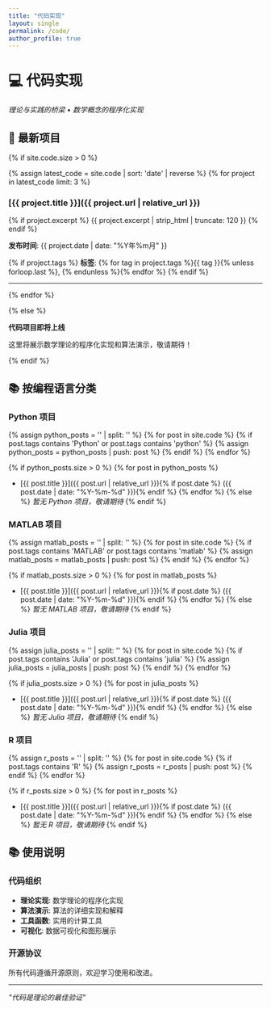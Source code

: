 ```yaml
---
title: "代码实现"
layout: single
permalink: /code/
author_profile: true
---
```


# 💻 代码实现

*理论与实践的桥梁 • 数学概念的程序化实现*

## 🚀 最新项目

{% if site.code.size > 0 %}

{% assign latest_code = site.code | sort: 'date' | reverse %}
{% for project in latest_code limit: 3 %}

### [{{ project.title }}]({{ project.url | relative_url }})

{% if project.excerpt %}
{{ project.excerpt | strip_html | truncate: 120 }}
{% endif %}

**发布时间**: {{ project.date | date: "%Y年%m月" }}

{% if project.tags %}
**标签**: {% for tag in project.tags %}{{ tag }}{% unless forloop.last %}, {% endunless %}{% endfor %}
{% endif %}

---

{% endfor %}

{% else %}

**代码项目即将上线**

这里将展示数学理论的程序化实现和算法演示，敬请期待！

{% endif %}

## 📚 按编程语言分类

### Python 项目

{% assign python_posts = '' | split: '' %}
{% for post in site.code %}
  {% if post.tags contains 'Python' or post.tags contains 'python' %}
    {% assign python_posts = python_posts | push: post %}
  {% endif %}
{% endfor %}

{% if python_posts.size > 0 %}
{% for post in python_posts %}
- [{{ post.title }}]({{ post.url | relative_url }}){% if post.date %} ({{ post.date | date: "%Y-%m-%d" }}){% endif %}
{% endfor %}
{% else %}
*暂无 Python 项目，敬请期待*
{% endif %}

### MATLAB 项目

{% assign matlab_posts = '' | split: '' %}
{% for post in site.code %}
  {% if post.tags contains 'MATLAB' or post.tags contains 'matlab' %}
    {% assign matlab_posts = matlab_posts | push: post %}
  {% endif %}
{% endfor %}

{% if matlab_posts.size > 0 %}
{% for post in matlab_posts %}
- [{{ post.title }}]({{ post.url | relative_url }}){% if post.date %} ({{ post.date | date: "%Y-%m-%d" }}){% endif %}
{% endfor %}
{% else %}
*暂无 MATLAB 项目，敬请期待*
{% endif %}

### Julia 项目

{% assign julia_posts = '' | split: '' %}
{% for post in site.code %}
  {% if post.tags contains 'Julia' or post.tags contains 'julia' %}
    {% assign julia_posts = julia_posts | push: post %}
  {% endif %}
{% endfor %}

{% if julia_posts.size > 0 %}
{% for post in julia_posts %}
- [{{ post.title }}]({{ post.url | relative_url }}){% if post.date %} ({{ post.date | date: "%Y-%m-%d" }}){% endif %}
{% endfor %}
{% else %}
*暂无 Julia 项目，敬请期待*
{% endif %}

### R 项目

{% assign r_posts = '' | split: '' %}
{% for post in site.code %}
  {% if post.tags contains 'R' %}
    {% assign r_posts = r_posts | push: post %}
  {% endif %}
{% endfor %}

{% if r_posts.size > 0 %}
{% for post in r_posts %}
- [{{ post.title }}]({{ post.url | relative_url }}){% if post.date %} ({{ post.date | date: "%Y-%m-%d" }}){% endif %}
{% endfor %}
{% else %}
*暂无 R 项目，敬请期待*
{% endif %}

## 📚 使用说明

### 代码组织
- **理论实现**: 数学理论的程序化实现
- **算法演示**: 算法的详细实现和解释  
- **工具函数**: 实用的计算工具
- **可视化**: 数据可视化和图形展示

### 开源协议
所有代码遵循开源原则，欢迎学习使用和改进。

---

*"代码是理论的最佳验证"*
